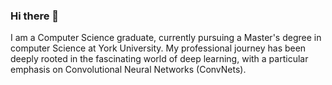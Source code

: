### Hi there 👋
I am a Computer Science graduate, currently pursuing a Master's degree in computer Science at York University. My professional journey has been deeply rooted in the fascinating world of deep learning, with a particular emphasis on Convolutional Neural Networks (ConvNets).
<!--
**sourabhrathee/sourabhrathee** is a ✨ _special_ ✨ repository because its `README.md` (this file) appears on your GitHub profile.

Here are some ideas to get you started:

- 🔭 I’m currently working on ...
- 🌱 I’m currently learning ...
- 👯 I’m looking to collaborate on ...
- 🤔 I’m looking for help with ...
- 💬 Ask me about ...
- 📫 How to reach me: ...
- 😄 Pronouns: ...
- ⚡ Fun fact: ...
-->
